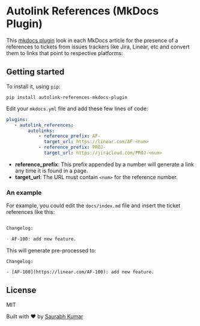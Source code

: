 # Autolink References (MkDocs Plugin)

This [mkdocs plugin](http://www.mkdocs.org/user-guide/plugins/)
look in each MkDocs article for the presence of a references to tickets from issues
trackers like Jira, Linear, etc and convert them to links that point to respective
platforms:


## Getting started
To install it, using `pip`:

```
pip install autolink-references-mkdocs-plugin
```

Edit your `mkdocs.yml` file and add these few lines of code:

```yaml
plugins:
   - autolink_references:
        autolinks:
            - reference_prefix: AF-
              target_url: https://linear.com/AF-<num>
            - reference_prefix: PROJ-
              target_url: https://jiracloud.com/PROJ-<num>
```

- __reference_prefix__: This prefix appended by a number will generate a link any time it is found in a page.
- __target_url__: The URL must contain `<num>` for the reference number.

### An example

For example, you could edit the `docs/index.md` file and insert the ticket references like this:

````markdown

Changelog:

- AF-100: add new feature.

````

This will generate pre-processed to:

```
Changelog:

- [AF-100](https://linear.com/AF-100): add new feature.

```

## License

MIT

Built with ❤️ by [Saurabh Kumar](https://saurabh-kumar.com?ref=autolink-references-mkdocs-plugin)
